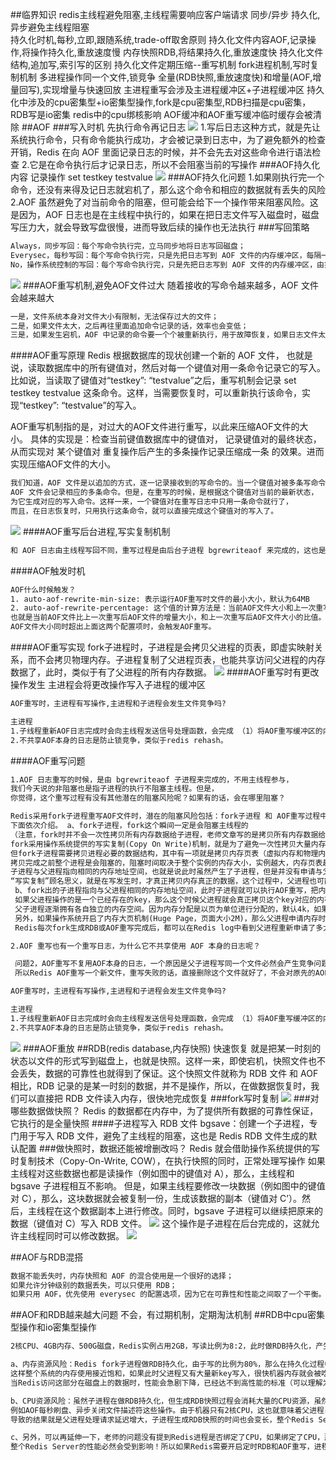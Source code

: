 ##临界知识
redis主线程避免阻塞,主线程需要响应客户端请求
同步/异步 持久化,异步避免主线程阻塞  
持久化时机,每秒,立即,跟随系统,trade-off取舍原则
持久化文件内容AOF,记录操作,将操作持久化,重放速度慢
内存快照RDB,将结果持久化,重放速度快
持久化文件结构,追加写,索引写的区别
持久化文件定期压缩--重写机制
fork进程机制,写时复制机制
多进程操作同一个文件,锁竞争
全量(RDB快照,重放速度快)和增量(AOF,增量回写),实现增量与快速回放
主进程重写会涉及主进程缓冲区+子进程缓冲区
持久化中涉及的cpu密集型+io密集型操作,fork是cpu密集型,RDB扫描是cpu密集，RDB写是io密集
redis中的cpu绑核影响
AOF缓冲和AOF重写缓冲临时缓存会被清除
##AOF
###写入时机
先执行命令再记日志
![](.z_04_分布式_redis_03_持久化_images/3d3f7a60.png)
1.写后日志这种方式，就是先让系统执行命令，只有命令能执行成功，才会被记录到日志中，为了避免额外的检查开销，Redis 在向 AOF 里面记录日志的时候，并不会先去对这些命令进行语法检查
2.它是在命令执行后才记录日志，所以不会阻塞当前的写操作
###AOF持久化内容
记录操作
set testkey testvalue
![](.z_04_分布式_redis_03_持久化_images/22584bf9.png)
###AOF持久化问题
1.如果刚执行完一个命令，还没有来得及记日志就宕机了，那么这个命令和相应的数据就有丢失的风险
2.AOF 虽然避免了对当前命令的阻塞，但可能会给下一个操作带来阻塞风险。这是因为，AOF 日志也是在主线程中执行的，如果在把日志文件写入磁盘时，磁盘写压力大，就会导致写盘很慢，进而导致后续的操作也无法执行
###写回策略
```asp
Always，同步写回：每个写命令执行完，立马同步地将日志写回磁盘；
Everysec，每秒写回：每个写命令执行完，只是先把日志写到 AOF 文件的内存缓冲区，每隔一秒把缓冲区中的内容写入磁盘；
No，操作系统控制的写回：每个写命令执行完，只是先把日志写到 AOF 文件的内存缓冲区，由操作系统决定何时将缓冲区内容写回磁盘。
```
![](.z_04_分布式_redis_03_持久化_images/261a2885.png)
###AOF重写机制,避免AOF文件过大
随着接收的写命令越来越多，AOF 文件会越来越大
```asp
一是，文件系统本身对文件大小有限制，无法保存过大的文件；
二是，如果文件太大，之后再往里面追加命令记录的话，效率也会变低；
三是，如果发生宕机，AOF 中记录的命令要一个个被重新执行，用于故障恢复，如果日志文件太大，整个恢复过程就会非常缓慢，这就会影响到 Redis 的正常使用
```
####AOF重写原理
Redis 根据数据库的现状创建一个新的 AOF 文件，
也就是说，读取数据库中的所有键值对，然后对每一个键值对用一条命令记录它的写入。
比如说，当读取了键值对“testkey”: “testvalue”之后，重写机制会记录 set testkey testvalue 这条命令。这样，当需要恢复时，可以重新执行该命令，实现“testkey”: “testvalue”的写入。


AOF重写机制指的是，对过大的AOF文件进行重写，以此来压缩AOF文件的大小。 具体的实现是：检查当前键值数据库中的键值对，
记录键值对的最终状态，从而实现对 某个键值对 重复操作后产生的多条操作记录压缩成一条 的效果。进而实现压缩AOF文件的大小。
```asp
我们知道，AOF 文件是以追加的方式，逐一记录接收到的写命令的。当一个键值对被多条写命令反复修改时，
AOF 文件会记录相应的多条命令。但是，在重写的时候，是根据这个键值对当前的最新状态，
为它生成对应的写入命令。这样一来，一个键值对在重写日志中只用一条命令就行了，
而且，在日志恢复时，只用执行这条命令，就可以直接完成这个键值对的写入了。
```
![](.z_04_分布式_redis_03_持久化_images/68ec1c59.png)
####AOF重写后台进程,写实复制机制
```asp
和 AOF 日志由主线程写回不同，重写过程是由后台子进程 bgrewriteaof 来完成的，这也是为了避免阻塞主线程，导致数据库性能下降
```
####AOF触发时机
```asp
AOF什么时候触发？ 
1. auto-aof-rewrite-min-size: 表示运行AOF重写时文件的最小大小，默认为64MB 
2. auto-aof-rewrite-percentage: 这个值的计算方法是：当前AOF文件大小和上一次重写后AOF文件大小的差值，再除以上一次重写后AOF文件大小。
也就是当前AOF文件比上一次重写后AOF文件的增量大小，和上一次重写后AOF文件大小的比值。 
AOF文件大小同时超出上面这两个配置项时，会触发AOF重写。
```
####AOF重写实现
fork子进程时，子进程是会拷贝父进程的页表，即虚实映射关系，而不会拷贝物理内存。子进程复制了父进程页表，也能共享访问父进程的内存数据了，此时，类似于有了父进程的所有内存数据。
![](.z_04_分布式_redis_03_持久化_images/95c06aec.png)
####AOF重写时有更改操作发生
主进程会将更改操作写入子进程的缓冲区
```asp
AOF重写时，主进程有写操作,主进程和子进程会发生文件竞争吗?
```
```asp
主进程
1.子线程重新AOF日志完成时会向主线程发送信号处理函数，会完成 （1）将AOF重写缓冲区的内容写入到新的AOF文件中。（2）将新的AOF文件改名，原子地替换现有的AOF文件。完成以后才会重新处理客户端请求。
2.不共享AOF本身的日志是防止锁竞争，类似于redis rehash。
```
####AOF重写问题
```asp
1.AOF 日志重写的时候，是由 bgrewriteaof 子进程来完成的，不用主线程参与，
我们今天说的非阻塞也是指子进程的执行不阻塞主线程。但是，
你觉得，这个重写过程有没有其他潜在的阻塞风险呢？如果有的话，会在哪里阻塞？
```
```asp
Redis采用fork子进程重写AOF文件时，潜在的阻塞风险包括：fork子进程 和 AOF重写过程中父进程产生写入的场景，
下面依次介绍。 a、fork子进程，fork这个瞬间一定是会阻塞主线程的
（注意，fork时并不会一次性拷贝所有内存数据给子进程，老师文章写的是拷贝所有内存数据给子进程，我个人认为是有歧义的），
fork采用操作系统提供的写实复制(Copy On Write)机制，就是为了避免一次性拷贝大量内存数据给子进程造成的长时间阻塞问题，
但fork子进程需要拷贝进程必要的数据结构，其中有一项就是拷贝内存页表（虚拟内存和物理内存的映射索引表），这个拷贝过程会消耗大量CPU资源，
拷贝完成之前整个进程是会阻塞的，阻塞时间取决于整个实例的内存大小，实例越大，内存页表越大，fork阻塞时间越久。拷贝内存页表完成后，
子进程与父进程指向相同的内存地址空间，也就是说此时虽然产生了子进程，但是并没有申请与父进程相同的内存大小。那什么时候父子进程才会真正内存分离呢？
“写实复制”顾名思义，就是在写发生时，才真正拷贝内存真正的数据，这个过程中，父进程也可能会产生阻塞的风险，就是下面介绍的场景。
 b、fork出的子进程指向与父进程相同的内存地址空间，此时子进程就可以执行AOF重写，把内存中的所有数据写入到AOF文件中。但是此时父进程依旧是会有流量写入的，
 如果父进程操作的是一个已经存在的key，那么这个时候父进程就会真正拷贝这个key对应的内存数据，申请新的内存空间，这样逐渐地，父子进程内存数据开始分离，
 父子进程逐渐拥有各自独立的内存空间。因为内存分配是以页为单位进行分配的，默认4k，如果父进程此时操作的是一个bigkey，重新申请大块内存耗时会变长，可能会产阻塞风险。
 另外，如果操作系统开启了内存大页机制(Huge Page，页面大小2M)，那么父进程申请内存时阻塞的概率将会大大提高，所以在Redis机器上需要关闭Huge Page机制。
 Redis每次fork生成RDB或AOF重写完成后，都可以在Redis log中看到父进程重新申请了多大的内存空间。
```



```asp
2.AOF 重写也有一个重写日志，为什么它不共享使用 AOF 本身的日志呢？
```
```asp
 问题2，AOF重写不复用AOF本身的日志，一个原因是父子进程写同一个文件必然会产生竞争问题，控制竞争就意味着会影响父进程的性能。二是如果AOF重写过程中失败了，那么原本的AOF文件相当于被污染了，无法做恢复使用。
 所以Redis AOF重写一个新文件，重写失败的话，直接删除这个文件就好了，不会对原先的AOF文件产生影响。等重写完成之后，直接替换旧文件即可。
```

```asp
AOF重写时，主进程有写操作,主进程和子进程会发生文件竞争吗?
```
```asp
主进程
1.子线程重新AOF日志完成时会向主线程发送信号处理函数，会完成 （1）将AOF重写缓冲区的内容写入到新的AOF文件中。（2）将新的AOF文件改名，原子地替换现有的AOF文件。完成以后才会重新处理客户端请求。
2.不共享AOF本身的日志是防止锁竞争，类似于redis rehash。
```
![](.z_04_分布式_redis_03_持久化_images/81dea9c8.png)
###AOF重放
##RDB(redis database,内存快照)
快速恢复
就是把某一时刻的状态以文件的形式写到磁盘上，也就是快照。这样一来，即使宕机，快照文件也不会丢失，数据的可靠性也就得到了保证。这个快照文件就称为 RDB 文件
和 AOF 相比，RDB 记录的是某一时刻的数据，并不是操作，所以，在做数据恢复时，我们可以直接把 RDB 文件读入内存，很快地完成恢复
###fork写时复制
![](.z_04_分布式_redis_03_持久化_AOF_RBD(fork)_可用性_images/c61c7c98.png)
###对哪些数据做快照？
Redis 的数据都在内存中，为了提供所有数据的可靠性保证，它执行的是全量快照
####子进程写入 RDB 文件
bgsave：创建一个子进程，专门用于写入 RDB 文件，避免了主线程的阻塞，这也是 Redis RDB 文件生成的默认配置
###做快照时，数据还能被增删改吗？
Redis 就会借助操作系统提供的写时复制技术（Copy-On-Write, COW），在执行快照的同时，正常处理写操作
如果主线程对这些数据也都是读操作（例如图中的键值对 A），那么，主线程和 bgsave 子进程相互不影响。
但是，如果主线程要修改一块数据（例如图中的键值对 C），那么，这块数据就会被复制一份，生成该数据的副本（键值对 C’）。然后，主线程在这个数据副本上进行修改。同时，bgsave 子进程可以继续把原来的数据（键值对 C）写入 RDB 文件。
![](https://static001.geekbang.org/resource/image/a2/58/a2e5a3571e200cb771ed8a1cd14d5558.jpg)
这个操作是子进程在后台完成的，这就允许主线程同时可以修改数据。
![](.z_04_分布式_redis_03_持久化_images/a99e216e.png)

##AOF与RDB混搭
```asp
数据不能丢失时，内存快照和 AOF 的混合使用是一个很好的选择；
如果允许分钟级别的数据丢失，可以只使用 RDB；
如果只用 AOF，优先使用 everysec 的配置选项，因为它在可靠性和性能之间取了一个平衡。
```

##AOF和RDB越来越大问题
不会，有过期机制，定期淘汰机制
##RDB中cpu密集型操作和io密集型操作
```asp
2核CPU、4GB内存、500G磁盘，Redis实例占用2GB，写读比例为8:2，此时做RDB持久化，产生的风险主要在于 CPU资源 和 内存资源 这2方面：

a、内存资源风险：Redis fork子进程做RDB持久化，由于写的比例为80%，那么在持久化过程中，“写实复制”会重新分配整个实例80%的内存副本，大约需要重新分配1.6GB内存空间，
这样整个系统的内存使用接近饱和，如果此时父进程又有大量新key写入，很快机器内存就会被吃光，如果机器开启了Swap机制，那么Redis会有一部分数据被换到磁盘上，
当Redis访问这部分在磁盘上的数据时，性能会急剧下降，已经达不到高性能的标准（可以理解为武功被废）。如果机器没有开启Swap，会直接触发OOM，父子进程会面临被系统kill掉的风险。

b、CPU资源风险：虽然子进程在做RDB持久化，但生成RDB快照过程会消耗大量的CPU资源，虽然Redis处理处理请求是单线程的，但Redis Server还有其他线程在后台工作，
例如AOF每秒刷盘、异步关闭文件描述符这些操作。由于机器只有2核CPU，这也就意味着父进程占用了超过一半的CPU资源，此时子进程做RDB持久化，可能会产生CPU竞争，
导致的结果就是父进程处理请求延迟增大，子进程生成RDB快照的时间也会变长，整个Redis Server性能下降。

c、另外，可以再延伸一下，老师的问题没有提到Redis进程是否绑定了CPU，如果绑定了CPU，那么子进程会继承父进程的CPU亲和性属性，子进程必然会与父进程争夺同一个CPU资源，
整个Redis Server的性能必然会受到影响！所以如果Redis需要开启定时RDB和AOF重写，进程一定不要绑定CPU。
```
